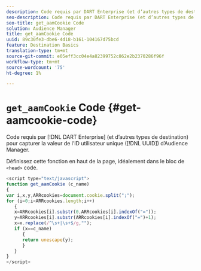 ```yaml
---
description: Code requis par DART Enterprise (et d’autres types de destination) pour capturer la valeur de l’ID utilisateur unique d’Audience Manager (UUID).
seo-description: Code requis par DART Enterprise (et d’autres types de destination) pour capturer la valeur de l’ID utilisateur unique d’Audience Manager (UUID).
seo-title: get_aamCookie Code
solution: Audience Manager
title: get_aamCookie Code
uuid: 89c30fe3-dbe6-4d18-b161-104167d75bcd
feature: Destination Basics
translation-type: tm+mt
source-git-commit: e05eff3cc04e4a82399752c862e2b2370286f96f
workflow-type: tm+mt
source-wordcount: '75'
ht-degree: 1%

---
```



# `get_aamCookie` Code {#get-aamcookie-code}

Code requis par [!DNL DART Enterprise] (et d’autres types de destination) pour capturer la valeur de l’ID utilisateur unique ([!DNL UUID]) d’Audience Manager.

Définissez cette fonction en haut de la page, idéalement dans le bloc de `<head>` code.

<!-- r_aam_de_cookie.xml -->

```js
<script type="text/javascript">
function get_aamCookie (c_name)
{
var i,x,y,ARRcookies=document.cookie.split(";");
for (i=0;i<ARRcookies.length;i++)
   {
   x=ARRcookies[i].substr(0,ARRcookies[i].indexOf("="));
   y=ARRcookies[i].substr(ARRcookies[i].indexOf("=")+1);
   x=x.replace(/^\s+|\s+$/g,"");
   if (x==c_name)
      { 
      return unescape(y);
      }
   }
}
</script>
```
